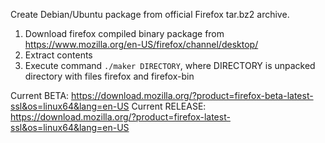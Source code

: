 Create Debian/Ubuntu package from official Firefox tar.bz2 archive.

1. Download firefox compiled binary package from https://www.mozilla.org/en-US/firefox/channel/desktop/
2. Extract contents
3. Execute command `./maker DIRECTORY`,  where DIRECTORY is unpacked directory with files firefox and firefox-bin

Current BETA: <https://download.mozilla.org/?product=firefox-beta-latest-ssl&os=linux64&lang=en-US>
Current RELEASE: <https://download.mozilla.org/?product=firefox-latest-ssl&os=linux64&lang=en-US>
